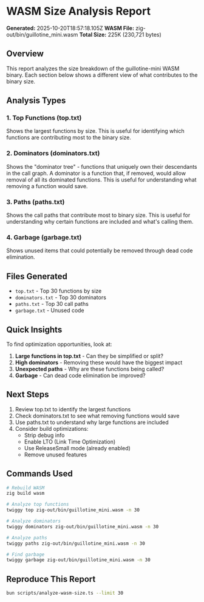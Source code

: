 # WASM Size Analysis Report

**Generated:** 2025-10-20T18:57:18.105Z
**WASM File:** zig-out/bin/guillotine_mini.wasm
**Total Size:** 225K (230,721 bytes)

## Overview

This report analyzes the size breakdown of the guillotine-mini WASM binary.
Each section below shows a different view of what contributes to the binary size.

## Analysis Types

### 1. Top Functions (top.txt)
Shows the largest functions by size. This is useful for identifying which functions
are contributing most to the binary size.

### 2. Dominators (dominators.txt)
Shows the "dominator tree" - functions that uniquely own their descendants in the
call graph. A dominator is a function that, if removed, would allow removal of all
its dominated functions. This is useful for understanding what removing a function
would save.

### 3. Paths (paths.txt)
Shows the call paths that contribute most to binary size. This is useful for
understanding why certain functions are included and what's calling them.

### 4. Garbage (garbage.txt)
Shows unused items that could potentially be removed through dead code elimination.

## Files Generated

- `top.txt` - Top 30 functions by size
- `dominators.txt` - Top 30 dominators
- `paths.txt` - Top 30 call paths
- `garbage.txt` - Unused code


## Quick Insights

To find optimization opportunities, look at:

1. **Large functions in top.txt** - Can they be simplified or split?
2. **High dominators** - Removing these would have the biggest impact
3. **Unexpected paths** - Why are these functions being called?
4. **Garbage** - Can dead code elimination be improved?

## Next Steps

1. Review top.txt to identify the largest functions
2. Check dominators.txt to see what removing functions would save
3. Use paths.txt to understand why large functions are included
4. Consider build optimizations:
   - Strip debug info
   - Enable LTO (Link Time Optimization)
   - Use ReleaseSmall mode (already enabled)
   - Remove unused features

## Commands Used

```bash
# Rebuild WASM
zig build wasm

# Analyze top functions
twiggy top zig-out/bin/guillotine_mini.wasm -n 30

# Analyze dominators
twiggy dominators zig-out/bin/guillotine_mini.wasm -n 30

# Analyze paths
twiggy paths zig-out/bin/guillotine_mini.wasm -n 30

# Find garbage
twiggy garbage zig-out/bin/guillotine_mini.wasm -n 30
```

## Reproduce This Report

```bash
bun scripts/analyze-wasm-size.ts --limit 30
```
